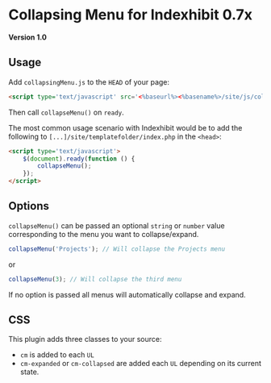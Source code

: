 Collapsing Menu for Indexhibit 0.7x
===================================

**Version 1.0**

## Usage
Add `collapsingMenu.js` to the `HEAD` of your page:

```html
<script type='text/javascript' src='<%baseurl%><%basename%>/site/js/collapsingMenu.js'></script>
```

Then call `collapseMenu()` on `ready`.

The most common usage scenario with Indexhibit would be to add the following to `[...]/site/templatefolder/index.php` in the `<head>`:

```html
<script type='text/javascript'>
    $(document).ready(function () {
        collapseMenu();
    });
</script>
```

## Options
`collapseMenu()` can be passed an optional `string` or `number` value corresponding to the menu you want to collapse/expand.

```js
collapseMenu('Projects'); // Will collapse the Projects menu
```

or

```js
collapseMenu(3); // Will collapse the third menu
```

If no option is passed all menus will automatically collapse and expand.

## CSS
This plugin adds three classes to your source:

- `cm` is added to each `UL`
- `cm-expanded` or `cm-collapsed` are added each `UL` depending on its current state.

